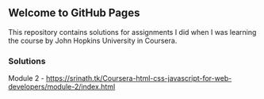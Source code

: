 ## Welcome to GitHub Pages

This repository contains solutions for assignments I did when I was learning the course by John Hopkins University in Coursera.

### Solutions

Module 2 - https://srinath.tk/Coursera-html-css-javascript-for-web-developers/module-2/index.html

